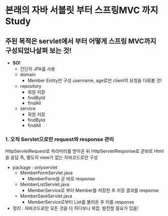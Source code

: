 # 본래의 자바 서블릿 부터 스프링MVC 까지 Study

## 주된 목적은 servlet에서 부터 어떻게 스프링 MVC까지 구성되었나살펴 보는 것!</span>

- **SO!**
  - 간단히 JPA를 사용
  - domain
    - Member Entity만 구성
      username, age로만 client의 요청을 다뤄볼 것!
  - repository
    - 회원 저장
    - findById
    - findAll
  - service 
    - 회원 저장
    - findById
    - findAll

### 1. 오직 Servlet으로만 request와 response 관리
HttpServletRequest로 파라미터를 받아온 뒤 HttpServletResponse로 곧바로 Html을 응답
즉, 별도의 view가 없는 자바코드로만 구성
- package : onlyservlet
	- MemberFormServlet.java
		- MemberForm을 곧 바로 response
	- MemberListServlet.java
		- MemberService로 부터 Member를 저장한 후 저장 결과를 response
	- MemberSaveServlet.java		
		- MemberService로부터 List<Member>를 불러온 후 이를 response
- 정리 : 자바코드로만 모든 것을 다 하다보니 복잡. 발전할 필요가 있음!

